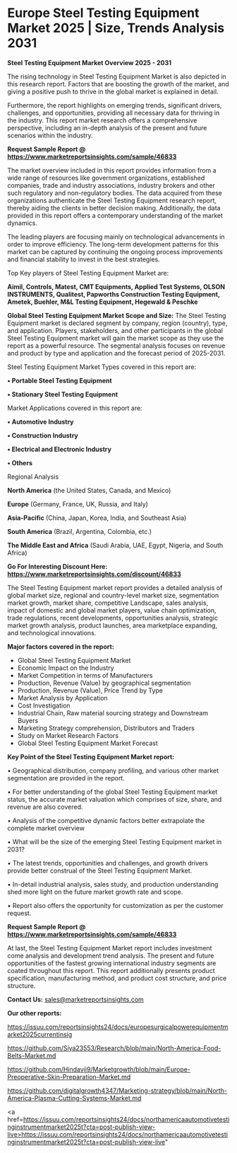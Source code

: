 # Europe Steel Testing Equipment Market 2025 | Size, Trends Analysis 2031

<Strong> Steel Testing Equipment Market Overview 2025 - 2031</strong>

The rising technology in Steel Testing Equipment Market is also depicted in this research report. Factors that are boosting the growth of the market, and giving a positive push to thrive in the global market is explained in detail.

Furthermore, the report highlights on emerging trends, significant drivers, challenges, and opportunities, providing all necessary data for thriving in the industry. This report market research offers a comprehensive perspective, including an in-depth analysis of the present and future scenarios within the industry.

<strong>Request Sample Report @ <a href=https://www.marketreportsinsights.com/sample/46833>https://www.marketreportsinsights.com/sample/46833</a></strong>

The market overview included in this report provides information from a wide range of resources like government organizations, established companies, trade and industry associations, industry brokers and other such regulatory and non-regulatory bodies. The data acquired from these organizations authenticate the Steel Testing Equipment research report, thereby aiding the clients in better decision making. Additionally, the data provided in this report offers a contemporary understanding of the market dynamics.

The leading players are focusing mainly on technological advancements in order to improve efficiency. The long-term development patterns for this market can be captured by continuing the ongoing process improvements and financial stability to invest in the best strategies.

Top Key players of Steel Testing Equipment Market are:

<strong>Aimil, Controls, Matest, CMT Equipments, Applied Test Systems, OLSON INSTRUMENTS, Qualitest, Papworths Construction Testing Equipment, Ametek, Buehler, M&L Testing Equipment, Hegewald & Peschke</strong>

<strong><b>Global Steel Testing Equipment Market Scope and Size:</b></strong>
The Steel Testing Equipment market is declared segment by company, region (country), type, and application. Players, stakeholders, and other participants in the global Steel Testing Equipment market will gain the market scope as they use the report as a powerful resource. The segmental analysis focuses on revenue and product by type and application and the forecast period of 2025-2031.

Steel Testing Equipment Market Types covered in this report are:

<strong>•  Portable Steel Testing Equipment

•  Stationary Steel Testing Equipment</strong>

Market Applications covered in this report are:

<strong>•  Automotive Industry

•  Construction Industry

•  Electrical and Electronic Industry

•  Others</strong> 

Regional Analysis

<strong>North America</strong> (the United States, Canada, and Mexico)

<strong>Europe</strong> (Germany, France, UK, Russia, and Italy)

<strong>Asia-Pacific</strong> (China, Japan, Korea, India, and Southeast Asia)

<strong>South America</strong> (Brazil, Argentina, Colombia, etc.)

<strong>The Middle East and Africa</strong> (Saudi Arabia, UAE, Egypt, Nigeria, and South Africa)

<strong>Go For Interesting Discount Here: <a href=https://www.marketreportsinsights.com/discount/46833>https://www.marketreportsinsights.com/discount/46833</a></strong>

The Steel Testing Equipment market report provides a detailed analysis of global market size, regional and country-level market size, segmentation market growth, market share, competitive Landscape, sales analysis, impact of domestic and global market players, value chain optimization, trade regulations, recent developments, opportunities analysis, strategic market growth analysis, product launches, area marketplace expanding, and technological innovations.

<strong><b>Major factors covered in the report:</b></strong>
<ul>
  <li>Global Steel Testing Equipment Market </li>
  <li>Economic Impact on the Industry</li>
  <li>Market Competition in terms of Manufacturers</li>
  <li>Production, Revenue (Value) by geographical segmentation</li>
  <li>Production, Revenue (Value), Price Trend by Type</li>
  <li>Market Analysis by Application</li>
  <li>Cost Investigation</li>
  <li>Industrial Chain, Raw material sourcing strategy and Downstream Buyers</li>
  <li>Marketing Strategy comprehension, Distributors and Traders</li>
  <li>Study on Market Research Factors</li>
  <li>Global Steel Testing Equipment Market Forecast</li>
</ul>

<strong><b>Key Point of the Steel Testing Equipment Market report:</b></strong>

• Geographical distribution, company profiling, and various other market segmentation are provided in the report.

• For better understanding of the global Steel Testing Equipment market status, the accurate market valuation which comprises of size, share, and revenue are also covered.

• Analysis of the competitive dynamic factors better extrapolate the complete market overview

• What will be the size of the emerging Steel Testing Equipment market in 2031?

• The latest trends, opportunities and challenges, and growth drivers provide better construal of the Steel Testing Equipment Market.

• In-detail industrial analysis, sales study, and production understanding shed more light on the future market growth rate and scope.

• Report also offers the opportunity for customization as per the customer request.

<strong>Request Sample Report @ <a href=https://www.marketreportsinsights.com/sample/46833>https://www.marketreportsinsights.com/sample/46833</a></strong>

At last, the Steel Testing Equipment Market report includes investment come analysis and development trend analysis. The present and future opportunities of the fastest growing international industry segments are coated throughout this report. This report additionally presents product specification, manufacturing method, and product cost structure, and price structure.

<strong>Contact Us:</strong>
sales@marketreportsinsights.com

<strong>Our other reports:</strong>

<a href=https://issuu.com/reportsinsights24/docs/europesurgicalpowerequipmentmarket2025currentinsig>https://issuu.com/reportsinsights24/docs/europesurgicalpowerequipmentmarket2025currentinsig</a>

<a href=https://github.com/Siya23553/Research/blob/main/North-America-Food-Belts-Market.md>https://github.com/Siya23553/Research/blob/main/North-America-Food-Belts-Market.md</a>

<a href=https://github.com/Hindavii9/Marketgrowth/blob/main/Europe-Preoperative-Skin-Preparation-Market.md>https://github.com/Hindavii9/Marketgrowth/blob/main/Europe-Preoperative-Skin-Preparation-Market.md</a>

<a href=https://github.com/digitalgrowth4347/Marketing-strategy/blob/main/North-America-Plasma-Cutting-Systems-Market.md>https://github.com/digitalgrowth4347/Marketing-strategy/blob/main/North-America-Plasma-Cutting-Systems-Market.md</a>

<a href=https://issuu.com/reportsinsights24/docs/northamericaautomotivetestinginstrumentmarket2025t?cta=post-publish-view-live>https://issuu.com/reportsinsights24/docs/northamericaautomotivetestinginstrumentmarket2025t?cta=post-publish-view-live</a>"
